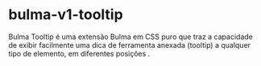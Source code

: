 # bulma-v1-tooltip
Bulma Tooltip é uma extensão Bulma em CSS puro que traz a capacidade de exibir facilmente uma dica de ferramenta anexada (tooltip) a qualquer tipo de elemento, em diferentes posições .
